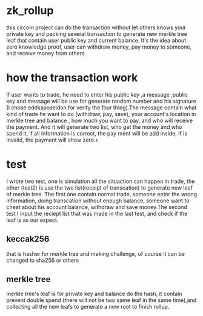 # zk_rollup
this circom project can do the transaction without let others knows your private key and packing several transaction to generate new merkle tree leaf that contain user public key and current balance. It's the idea about zero knowledge proof, user can withdraw money, pay money to someone, and receive money from others.

# how the transaction work
If user wants to trade, he need to enter his public key ,a message ,public key and message will be use for generate random number and his signature (I chose eddsaposeidon for verify the four thing).The message contain what kind of trade he want to do (withdraw, pay, save), your account's location in merkle tree and balance , how much you want to pay, and who will receive the payment. And it will generate two list, who get the money and who spend it, if all information is correct, the pay ment will be add inside, if is invalid, the payment will show zero.`s`

# test
I wrote two test, one is simulation all the situaction can happen in trade, the other (test2) is use the two list(receipt of transcation) to generate new leaf of merkle tree. The first one contain normal trade, someone enter the wrong information, doing transcation without enough balance, someone want to cheat about his account balance, withdraw and save money.The second test I input the reciept list that was made in the last test, and check if the leaf is as our expect. 

## keccak256 
that is hasher for merkle tree and making challenge, of course it can be changed to sha256 or others

## merkle tree 
merkle tree's leaf is for private key and balance do the hash, it contain prevent double spend (there will not be two same leaf in the same time),and collecting all the new leafs to generate a new root to finish rollup.

